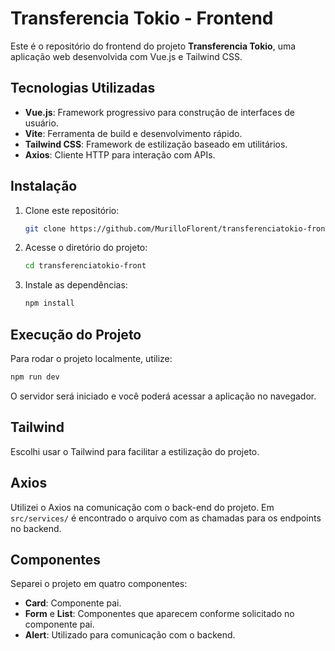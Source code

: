 # Transferencia Tokio - Frontend

Este é o repositório do frontend do projeto **Transferencia Tokio**, uma aplicação web desenvolvida com Vue.js e Tailwind CSS.

## Tecnologias Utilizadas

- **Vue.js**: Framework progressivo para construção de interfaces de usuário.
- **Vite**: Ferramenta de build e desenvolvimento rápido.
- **Tailwind CSS**: Framework de estilização baseado em utilitários.
- **Axios**: Cliente HTTP para interação com APIs.

## Instalação

1. Clone este repositório:
   ```sh
   git clone https://github.com/MurilloFlorent/transferenciatokio-front
   ```
2. Acesse o diretório do projeto:
   ```sh
   cd transferenciatokio-front
   ```
3. Instale as dependências:
   ```sh
   npm install
   ```

## Execução do Projeto

Para rodar o projeto localmente, utilize:

```sh
npm run dev
```

O servidor será iniciado e você poderá acessar a aplicação no navegador.

## Tailwind

Escolhi usar o Tailwind para facilitar a estilização do projeto.

## Axios

Utilizei o Axios na comunicação com o back-end do projeto. Em `src/services/` é encontrado o arquivo com as chamadas para os endpoints no backend.

## Componentes

Separei o projeto em quatro componentes:
- **Card**: Componente pai.
- **Form** e **List**: Componentes que aparecem conforme solicitado no componente pai.
- **Alert**: Utilizado para comunicação com o backend.

